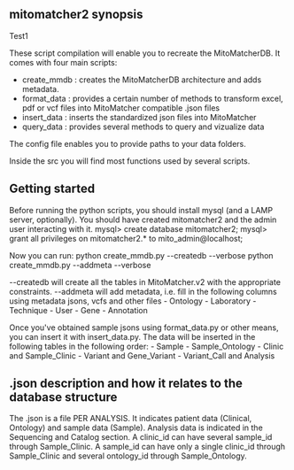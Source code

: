 ## mitomatcher2 synopsis

Test1

These script compilation will enable you to recreate the MitoMatcherDB. It comes with four main scripts:
-	create_mmdb : creates the MitoMatcherDB architecture and adds metadata.
-	format_data : provides a certain number of methods to transform excel, pdf or vcf files into MitoMatcher compatible .json files
-	insert_data : inserts the standardized json files into MitoMatcher
-	query_data : provides several methods to query and vizualize data

The config file enables you to provide paths to your data folders.

Inside the src you will find most functions used by several scripts.


## Getting started

Before running the python scripts, you should install mysql (and a LAMP server, optionally).
You should have created mitomatcher2 and the admin user interacting with it.
mysql> create database mitomatcher2;
mysql> grant all privileges on mitomatcher2.* to mito_admin@localhost;

Now you can run:
python create_mmdb.py --createdb --verbose
python create_mmdb.py --addmeta --verbose

--createdb will create all the tables in MitoMatcher.v2 with the appropriate constraints.
--addmeta will add metadata, i.e. fill in the following columns using metadata jsons, vcfs and other files
      - Ontology
      - Laboratory
      - Technique
      - User
      - Gene
      - Annotation

Once you've obtained sample jsons using format_data.py or other means, you can insert it with insert_data.py.
The data will be inserted in the following tables in the following order:
      - Sample
      - Sample_Ontology
      - Clinic and Sample_Clinic
      - Variant and Gene_Variant
      - Variant_Call and Analysis

## .json description and how it relates to the database structure
The .json is a file PER ANALYSIS. It indicates patient data (Clinical, Ontology) and sample data (Sample).
Analysis data is indicated in the Sequencing and Catalog section.
A clinic_id can have several sample_id through Sample_Clinic.
A sample_id can have only a single clinic_id through Sample_Clinic and several ontology_id through Sample_Ontology.
